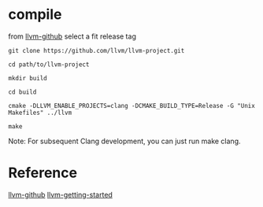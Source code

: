 # compile
from [llvm-github](https://github.com/llvm/llvm-project) select a fit release tag
```
git clone https://github.com/llvm/llvm-project.git
```

```
cd path/to/llvm-project

mkdir build 

cd build

cmake -DLLVM_ENABLE_PROJECTS=clang -DCMAKE_BUILD_TYPE=Release -G "Unix Makefiles" ../llvm

make
```

Note: For subsequent Clang development, you can just run make clang.

# Reference
[llvm-github](https://github.com/llvm/llvm-project)
[llvm-getting-started](https://clang.llvm.org/get_started.html)
